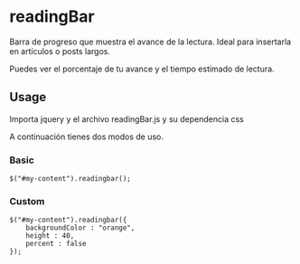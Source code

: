 # readingBar

Barra de progreso que muestra el avance de la lectura. Ideal para insertarla en artículos o posts largos. 

Puedes ver el porcentaje de tu avance y el tiempo estimado de lectura.

## Usage

Importa jquery y el archivo readingBar.js y su dependencia css

A continuación tienes dos modos de uso.

### Basic
```
$("#my-content").readingbar();
```

### Custom
```
$("#my-content").readingbar({
	backgroundColor : "orange",
	height : 40,
	percent : false
});
```

